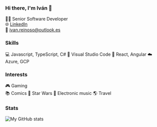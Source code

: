 ### Hi there, I'm Iván 👋

👨‍💻 Senior Software Developer  
🌐 [LinkedIn](https://www.linkedin.com/in/ireinoso/)  
📧 [ivan.reinoso@outlook.es](mailto:ivan.reinoso@outlook.es)

### Skills

💻 Javascript, TypeScript, C#
🔧 Visual Studio Code
🚀 React, Angular
☁️ Azure, GCP

### Interests

🎮 Gaming  
📚 Comics
🎥 Star Wars
🎵 Electronic music
🌎 Travel  

### Stats

![My GitHub stats](https://github-readme-stats.vercel.app/api?username=irega&show_icons=true&theme=radical)
